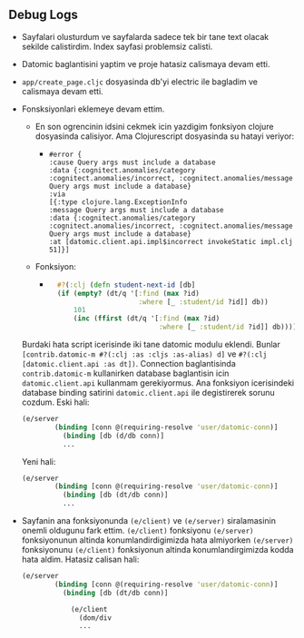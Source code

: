 ## Debug Logs
- Sayfalari olusturdum ve sayfalarda sadece tek bir tane text olacak sekilde calistirdim. Index sayfasi problemsiz calisti.
- Datomic baglantisini yaptim ve proje hatasiz calismaya devam etti.
- `app/create_page.cljc` dosyasinda db'yi electric ile bagladim ve calismaya devam etti.
- Fonsksiyonlari eklemeye devam ettim.
  - En son ogrencinin idsini cekmek icin yazdigim fonksiyon clojure dosyasinda calisiyor. Ama Clojurescript dosyasinda su hatayi veriyor:
    - ```
      #error {
      :cause Query args must include a database
      :data {:cognitect.anomalies/category :cognitect.anomalies/incorrect, :cognitect.anomalies/message Query args must include a database}
      :via
      [{:type clojure.lang.ExceptionInfo
      :message Query args must include a database
      :data {:cognitect.anomalies/category :cognitect.anomalies/incorrect, :cognitect.anomalies/message Query args must include a database}
      :at [datomic.client.api.impl$incorrect invokeStatic impl.clj 51]}]

      ```
  - Fonksiyon:
    - ```clojure
        #?(:clj (defn student-next-id [db]
        (if (empty? (dt/q '[:find (max ?id)
                            :where [_ :student/id ?id]] db))
            101
            (inc (ffirst (dt/q '[:find (max ?id)
                                 :where [_ :student/id ?id]] db))))))
        ```
  Burdaki hata script icerisinde iki tane datomic modulu eklendi. Bunlar `[contrib.datomic-m #?(:clj :as :cljs :as-alias) d]` ve `#?(:clj [datomic.client.api :as dt])`. Connection baglantisinda `contrib.datomic-m` kullanirken database baglantisin icin `datomic.client.api` kullanmam gerekiyormus. Ana fonksiyon icerisindeki database binding satirini `datomic.client.api` ile degistirerek sorunu cozdum.
    Eski hali:
  ```clojure
  (e/server
          (binding [conn @(requiring-resolve 'user/datomic-conn)]
            (binding [db (d/db conn)]
            ...
  ```
  Yeni hali:
  ```clojure
  (e/server
          (binding [conn @(requiring-resolve 'user/datomic-conn)]
            (binding [db (dt/db conn)]
            ...
  ```
  
- Sayfanin ana fonksiyonunda `(e/client)` ve `(e/server)` siralamasinin onemli oldugunu fark ettim. `(e/client)` fonksiyonu `(e/server)` fonksiyonunun altinda konumlandirdigimizda hata almiyorken `(e/server)` fonksiyonunu `(e/client)` fonksiyonun altinda konumlandirgimizda kodda hata aldim. Hatasiz calisan hali:
  ```clojure
  (e/server
          (binding [conn @(requiring-resolve 'user/datomic-conn)]
            (binding [db (dt/db conn)]

              (e/client
                (dom/div
                ...
  ```